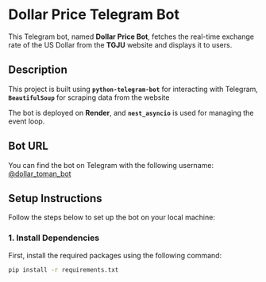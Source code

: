 # Dollar Price Telegram Bot

This Telegram bot, named **Dollar Price Bot**, fetches the real-time exchange rate of the US Dollar from the **TGJU** website and displays it to users.

## Description

This project is built using **`python-telegram-bot`** for interacting with Telegram, **`BeautifulSoup`** for scraping data from the website

The bot is deployed on **Render**, and **`nest_asyncio`** is used for managing the event loop.

## Bot URL
You can find the bot on Telegram with the following username:
[@dollar_toman_bot](https://t.me/dollar_toman_bot)

## Setup Instructions

Follow the steps below to set up the bot on your local machine:

### 1. Install Dependencies

First, install the required packages using the following command:

```bash
pip install -r requirements.txt
